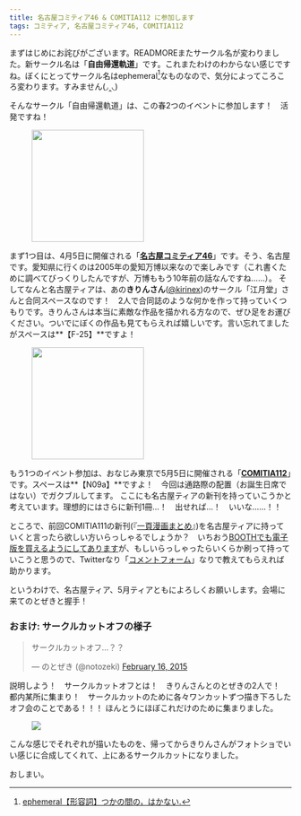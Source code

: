 ```yaml
---
title: 名古屋コミティア46 & COMITIA112 に参加します
tags: コミティア, 名古屋コミティア46, COMITIA112
---
```


まずはじめにお詫びがございます。READMOREまたサークル名が変わりました。新サークル名は「**自由帰還軌道**」です。これまたわけのわからない感じですね。ぼくにとってサークル名はephemeral[^1]なものなので、気分によってころころ変わります。すみません(◞‸◟)

そんなサークル「自由帰還軌道」は、この春2つのイベントに参加します！　活発ですね！

<figure>
  <img src="/assets/img/nagoya-comitia46cc.jpg" height="200px">
</figure>

まず1つ目は、4月5日に開催される「[**名古屋コミティア46**](http://nagoya-comitia.daa.jp/)」です。そう、名古屋です。愛知県に行くのは2005年の愛知万博以来なので楽しみです（これ書くために調べてびっくりしたんですが、万博ももう10年前の話なんですね……）。
そしてなんと名古屋ティアは、あの**きりんさん**([@kirinex](https://twitter.com/kirinex))のサークル「江月堂」さんと合同スペースなのです！　2人で合同誌のような何かを作って持っていくつもりです。きりんさんは本当に素敵な作品を描かれる方なので、ぜひ足をお運びください。ついでにぼくの作品も見てもらえれば嬉しいです。言い忘れてましたがスペースは**【F-25】**ですよ！

<figure>
  <img src="/assets/img/comitia112cc.png" height="200px">
</figure>

もう1つのイベント参加は、おなじみ東京で5月5日に開催される「[**COMITIA112**](http://www.comitia.co.jp/)」です。スペースは**【N09a】**ですよ！　今回は通路際の配置（お誕生日席ではない）でガクブルしてます。
ここにも名古屋ティアの新刊を持っていこうかと考えています。理想的にはさらに新刊1冊…！　出せれば…！　いいな……！！

ところで、前回COMITIA111の新刊(『[一頁漫画まとめ](/doujin/#1page)』)を名古屋ティアに持っていくと言ったら欲しい方いらっしゃるでしょうか？　いちおう[BOOTHでも電子版を買えるようにしてあります](https://notozeki.booth.pm/items/74185)が、もしいらっしゃったらいくらか刷って持っていこうと思うので、Twitterなり「[コメントフォーム](/comment)」なりで教えてもらえれば助かります。

というわけで、名古屋ティア、5月ティアともによろしくお願いします。会場に来てのとぜきと握手！

### おまけ: サークルカットオフの様子

<blockquote class="twitter-tweet" lang="ja"><p>サークルカットオフ…？？</p>&mdash; のとぜき (@notozeki) <a href="https://twitter.com/notozeki/status/567330091223363584">February 16, 2015</a></blockquote>
<script async src="//platform.twitter.com/widgets.js" charset="utf-8"></script>

説明しよう！　サークルカットオフとは！　きりんさんとのとぜきの2人で！　都内某所に集まり！　サークルカットのために各々ワンカットずつ描き下ろしたオフ会のことである！！！
ほんとうにほぼこれだけのために集まりました。

<figure>
  <img src="/assets/img/IMG_1958.JPG">
</figure>

こんな感じでそれぞれが描いたものを、帰ってからきりんさんがフォトショでいい感じに合成してくれて、上にあるサークルカットになりました。

おしまい。

[^1]: <a href="http://ejje.weblio.jp/content/ephemeral" class="external">ephemeral【形容詞】つかの間の，はかない.</a>
